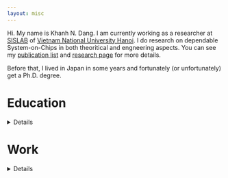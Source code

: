 ```yaml
---
layout: misc
---
```

Hi. My name is Khanh N. Dang. I am currently working as a researcher at <a href="http://sis.uet.vnu.edu.vn" class="post-style" >SISLAB</a> of <a href="http://www.vnu.edu.vn" class="post-style" >Vietnam National University Hanoi</a>. I do research on dependable System-on-Chips in both theoritical and engneering aspects. You can see my [publication list](/pages/publication.html) and [research page](/pages/research.html) for more details.

Before that, I lived in Japan in some years and fortunately (or unfortunately) get a Ph.D. degree.

# Education
<details>
<p>
<ul>
  <li><strong>The University of Aizu</strong>, Japan <br />
Ph.D. in Computer Science, Sep. 2017</li>
  <li><strong>University of Paris-XI</strong>, France <br />
M.Sc. in Information Systems and Technology, Apr. 2014</li>
  <li><strong>VNU University of Engineering and Technology</strong>, Vietnam <br />
B.Sc. in Electronics and Telecommunications, Jul. 2011</li>
</ul>

</p>
</details>

# Work
<details>
<p>
<ul>
  <li><strong>SISLAB, Vietnam National University</strong> <br />
Researcher, Nov. 2017 - present.</li>
  <li><strong>SISLAB, Vietnam National University</strong> <br />
Researcher, Jul. 2011 - Sep. 2014</li>
  <li><strong>Dolphin Vietnam Inc.</strong> <br />
Part-time, Dec. 2010 - Apr. 2011</li>
</ul>

</p>
</details>




